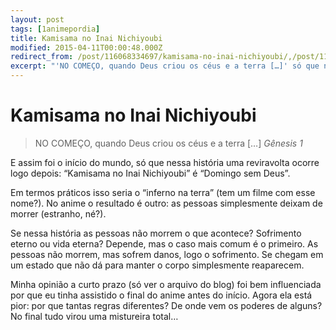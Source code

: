 ```yaml
---
layout: post
tags: [1animepordia]
title: Kamisama no Inai Nichiyoubi
modified: 2015-04-11T00:00:48.000Z
redirect_from: /post/116068334697/kamisama-no-inai-nichiyoubi/,/post/116068334697/
excerpt: "'NO COMEÇO, quando Deus criou os céus e a terra […]' só que nessa história uma reviravolta ocorre..."
---
```


Kamisama no Inai Nichiyoubi
===========================

> NO COMEÇO, quando Deus criou os céus e a terra \[…\]
> *Gênesis 1*

E assim foi o início do mundo, só que nessa história uma reviravolta
ocorre logo depois: “Kamisama no Inai Nichiyoubi” é “Domingo sem
Deus”.

Em termos práticos isso seria o “inferno na terra” (tem um filme com
esse nome?). No anime o resultado é outro: as pessoas simplesmente
deixam de morrer (estranho, né?).

Se nessa história as pessoas não morrem o que acontece? Sofrimento
eterno ou vida eterna? Depende, mas o caso mais comum é o primeiro. As
pessoas não morrem, mas sofrem danos, logo o sofrimento. Se chegam em um
estado que não dá para manter o corpo simplesmente reaparecem.

Minha opinião a curto prazo (só ver o arquivo do blog) foi bem
influenciada por que eu tinha assistido o final do anime antes do
início. Agora ela está pior: por que tantas regras diferentes? De onde
vem os poderes de alguns? No final tudo virou uma mistureira total…


